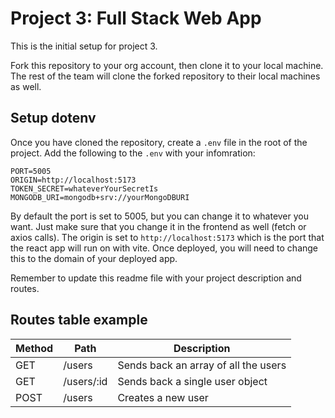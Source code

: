 # Project 3: Full Stack Web App

This is the initial setup for project 3.

Fork this repository to your org account, then clone it to your local machine.
The rest of the team will clone the forked repository to their local machines as well.

## Setup dotenv
Once you have cloned the repository, create a `.env` file in the root of the project.
Add the following to the `.env` with your infomration:
```
PORT=5005
ORIGIN=http://localhost:5173
TOKEN_SECRET=whateverYourSecretIs
MONGODB_URI=mongodb+srv://yourMongoDBURI
```
By default the port is set to 5005, but you can change it to whatever you want. Just make sure that you change it in the frontend as well (fetch or axios calls).
The origin is set to `http://localhost:5173` which is the port that the react app will run on with vite. Once deployed, you will need to change this to the domain of your deployed app.

Remember to update this readme file with your project description and routes.

## Routes table example

| Method | Path | Description |
|--------|------|-------------|
| GET | /users | Sends back an array of all the users |
| GET | /users/:id | Sends back a single user object |
| POST | /users | Creates a new user |



